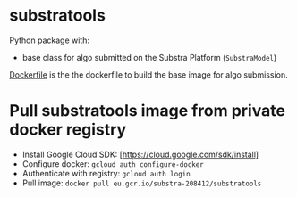 # substratools

Python package with:
- base class for algo submitted on the Substra Platform (`SubstraModel`)


[Dockerfile](./Dockerfile) is the the dockerfile to build the base image for algo submission. 

# Pull substratools image from private docker registry

- Install Google Cloud SDK: [https://cloud.google.com/sdk/install]
- Configure docker: `gcloud auth configure-docker`
- Authenticate with registry: `gcloud auth login`
- Pull image: `docker pull eu.gcr.io/substra-208412/substratools`
